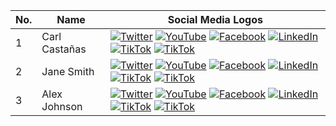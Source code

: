| No. | Name               | Social Media Logos                                             |
|-----|--------------------|-----------------------------------------------------------------|
| 1   | Carl Castañas | [![Twitter](https://img.shields.io/badge/twitter-black?logo=twitter)](https://twitter.com/johndoe) [![YouTube](https://img.shields.io/badge/youtube-black?logo=youtube)](https://www.youtube.com/johndoe) [![Facebook](https://img.shields.io/badge/facebook-black?logo=facebook)](https://www.facebook.com/johndoe) [![LinkedIn](https://img.shields.io/badge/linkedin-black?logo=linkedin)](https://www.linkedin.com/in/johndoe) [![TikTok](https://img.shields.io/badge/tiktok-black?logo=tiktok)](https://www.tiktok.com/@johndoe) [![TikTok](https://img.shields.io/badge/github-black?logo=github)](https://www.github.com/johndoe) |
| 2   | Jane Smith         | [![Twitter](https://img.shields.io/badge/twitter-black?logo=twitter)](https://twitter.com/janesmith) [![YouTube](https://img.shields.io/badge/youtube-black?logo=youtube)](https://www.youtube.com/janesmith) [![Facebook](https://img.shields.io/badge/facebook-black?logo=facebook)](https://www.facebook.com/janesmith) [![LinkedIn](https://img.shields.io/badge/linkedin-black?logo=linkedin)](https://www.linkedin.com/in/janesmith) [![TikTok](https://img.shields.io/badge/tiktok-black?logo=tiktok)](https://www.tiktok.com/@johndoe) [![TikTok](https://img.shields.io/badge/github-black?logo=github)](https://www.github.com/johndoe) |
| 3   | Alex Johnson       | [![Twitter](https://img.shields.io/badge/twitter-black?logo=twitter)](https://twitter.com/alexjohnson) [![YouTube](https://img.shields.io/badge/youtube-black?logo=youtube)](https://www.youtube.com/alexjohnson) [![Facebook](https://img.shields.io/badge/facebook-black?logo=facebook)](https://www.facebook.com/alexjohnson) [![LinkedIn](https://img.shields.io/badge/linkedin-black?logo=linkedin)](https://www.linkedin.com/in/alexjohnson) [![TikTok](https://img.shields.io/badge/tiktok-black?logo=tiktok)](https://www.tiktok.com/@johndoe) [![TikTok](https://img.shields.io/badge/github-black?logo=github)](https://www.tiktok.com/@johndoe) |


